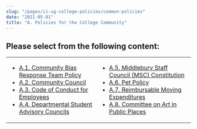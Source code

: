 ```yaml
---
slug: "/pages/ii-ug-college-policies/commun-policies"
date: "2021-05-01"
title: "A. Policies for the College Community"
---
```


## Please select from the following content:

<table>

<tbody>

<tr valign="top">

<td>

- [A.1\. Community Bias Response Team Policy](/pages/ii-ug-college-policies/commun-policies/cbrt)
- [A.2\. Community Council](/pages/ii-ug-college-policies/commun-policies/comm-council)
- [A.3\. Code of Conduct for Employees](/pages/ii-ug-college-policies/commun-policies/empl-conduct)
- [A.4\. Departmental Student Advisory Councils](/pages/ii-ug-college-policies/commun-policies/department-sacs)

</td>

<td>

- [A.5\. Middlebury Staff Council (MSC) Constitution](/pages/ii-ug-college-policies/commun-policies/mcsc-constitution)
- [A.6\. Pet Policy](/pages/ii-ug-college-policies/commun-policies/pets)
- [A.7\. Reimbursable Moving Expenditures](/pages/ii-ug-college-policies/commun-policies/reimbursable-moving-exp)
- [A.8\. Committee on Art in Public Places](/pages/ii-ug-college-policies/commun-policies/a-8-committee-on-art-in-public-places)

</td>

</tr>

</tbody>

</table>
